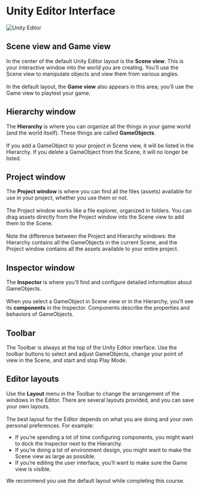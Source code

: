 # Unity Editor Interface

![Unity Editor](https://connect-prd-cdn.unity.com/20190501/learn/images/dd1b7c79-6c70-4328-9704-c9591aba5a3a_1.3_UnityEditor.png)

## Scene view and Game view
In the center of the default Unity Editor layout is the **Scene view**. This is your interactive window into the world you are creating. You’ll use the Scene view to manipulate objects and view them from various angles.<br><br>
In the default layout, the **Game view** also appears in this area; you’ll use the Game view to playtest your game.

## Hierarchy window
The **Hierarchy** is where you can organize all the things in your game world (and the world itself). These things are called **GameObjects**.<br><br>
If you add a GameObject to your project in Scene view, it will be listed in the Hierarchy. If you delete a GameObject from the Scene, it will no longer be listed.

## Project window
The **Project window** is where you can find all the files (assets) available for use in your project, whether you use them or not.<br><br>
The Project window works like a file explorer, organized in folders. You can drag assets directly from the Project window into the Scene view to add them to the Scene.<br><br>
Note the difference between the Project and Hierarchy windows: the Hierarchy contains all the GameObjects in the current Scene, and the Project window contains all the assets available to your entire project.

## Inspector window
The **Inspector** is where you’ll find and configure detailed information about GameObjects.<br><br>
When you select a GameObject in Scene view or in the Hierarchy, you’ll see its **components** in the Inspector. Components describe the properties and behaviors of GameObjects.

## Toolbar
The Toolbar is always at the top of the Unity Editor interface. Use the toolbar buttons to select and adjust GameObjects, change your point of view in the Scene, and start and stop Play Mode. 

## Editor layouts
Use the **Layout** menu in the Toolbar to change the arrangement of the windows in the Editor. There are several layouts provided, and you can save your own layouts.<br><br>
The best layout for the Editor depends on what you are doing and your own personal preferences. For example:<br>
* If you’re spending a lot of time configuring components, you might want to dock the Inspector next to the Hierarchy.<br>
* If you’re doing a lot of environment design, you might want to make the Scene view as large as possible.<br>
* If you’re editing the user interface, you’ll want to make sure the Game view is visible.<br>

We recommend you use the default layout while completing this course.
